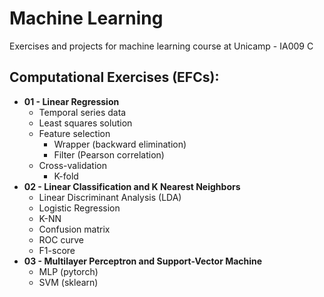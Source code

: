 # Machine Learning
Exercises and projects for machine learning course at Unicamp - IA009 C

## Computational Exercises (EFCs):

 - __01 - Linear Regression__
    - Temporal series data
    - Least squares solution
    - Feature selection
        - Wrapper (backward elimination)
        - Filter (Pearson correlation)
    - Cross-validation
        - K-fold
  - __02 - Linear Classification and K Nearest Neighbors__
    - Linear Discriminant Analysis (LDA)
    - Logistic Regression
    - K-NN
    - Confusion matrix
    - ROC curve
    - F1-score
  - __03 - Multilayer Perceptron and Support-Vector Machine__
    - MLP (pytorch)
    - SVM (sklearn)

